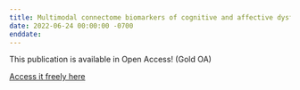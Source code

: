 ```yaml
---
title: Multimodal connectome biomarkers of cognitive and affective dysfunction in the common epilepsies.
date: 2022-06-24 00:00:00 -0700
enddate:
---
```


This publication is available in Open Access! (Gold OA)

[Access it freely here](https://direct.mit.edu/netn/article-pdf/6/2/320/2028100/netn_a_00237.pdf
)

